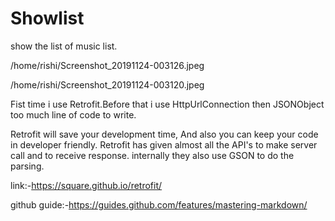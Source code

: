 # Showlist
show the list of music list.

/home/rishi/Screenshot_20191124-003126.jpeg

/home/rishi/Screenshot_20191124-003120.jpeg



Fist time i use Retrofit.Before that i use HttpUrlConnection then JSONObject too much line of code to write.

Retrofit will save your development time, And also you can keep your code in developer friendly. Retrofit has given almost all the API's to make server call and to receive response. internally they also use GSON to do the parsing.

link:-https://square.github.io/retrofit/




github guide:-https://guides.github.com/features/mastering-markdown/
